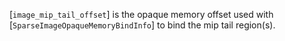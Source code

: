 [`image_mip_tail_offset`] is the opaque memory offset used with
[`SparseImageOpaqueMemoryBindInfo`] to bind the mip tail region(s).